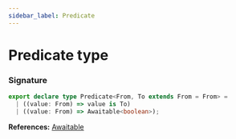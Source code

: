 ```yaml
---
sidebar_label: Predicate
---
```


# Predicate type

### Signature

```typescript
export declare type Predicate<From, To extends From = From> =
  | ((value: From) => value is To)
  | ((value: From) => Awaitable<boolean>);
```

**References:** [Awaitable](./puppeteer.awaitable.md)
